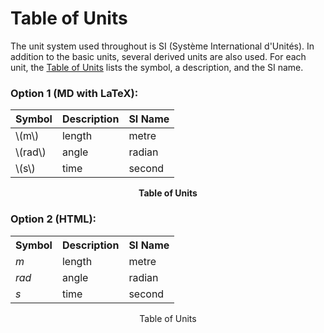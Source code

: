 # Table of Units

The unit system used throughout is SI (Système International d'Unités). In addition to the basic units, several derived units are also used. For each unit, the [Table of Units](#Table:ToU) lists the symbol, a description, and the SI name.

### Option 1 (MD with LaTeX):

<div id="Table:ToU">

|Symbol   |Description|SI Name|
|---------|-----------|-------|
|\\(m\\)  |length     |metre  |
|\\(rad\\)|angle      |radian |
|\\(s\\)  |time       |second |

**<p align="center">Table of Units</p>**

</div>

### Option 2 (HTML):

<div id="Table:ToU">
    <table class="table">
        <tr>
            <th>Symbol</th>
            <th>Description</th>
            <th>SI Name</th>
        </tr>
        <tr>
            <td><em>m</em></td>
            <td>length</td>
            <td>metre</td>
        </tr>
        <tr>
            <td><em>rad</em></td>
            <td>angle</td>
            <td>radian</td>
        </tr>
        <tr>
            <td><em>s</em></td>
            <td>time</td>
            <td>second</td>
        </tr>
    </table>
    <p align="center">Table of Units</p>
</div>
